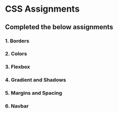 # CSS Assignments

## Completed the below assignments
### 1. Borders
### 2. Colors
### 3. Flexbox
### 4. Gradient and Shadows
### 5. Margins and Spacing
### 6. Navbar